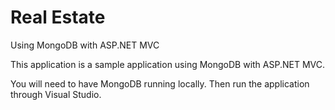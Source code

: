 # Real Estate
Using MongoDB with ASP.NET MVC

This application is a sample application using MongoDB with ASP.NET MVC.

You will need to have MongoDB running locally. Then run the application through Visual Studio.
